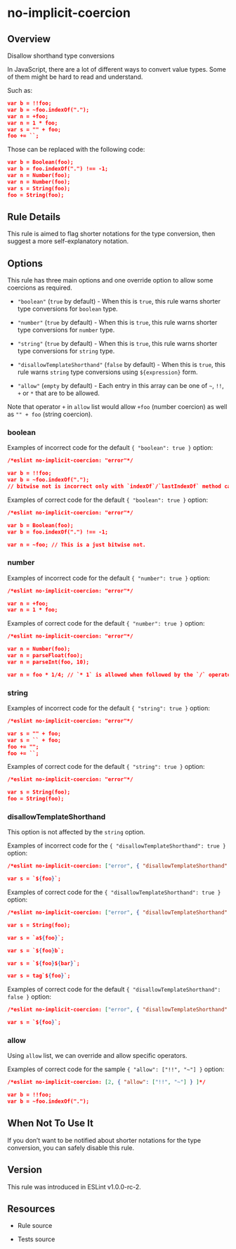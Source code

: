

# no-implicit-coercion
## Overview

Disallow shorthand type conversions

In JavaScript, there are a lot of different ways to convert value types.
Some of them might be hard to read and understand.

Such as:


```json
var b = !!foo;
var b = ~foo.indexOf(".");
var n = +foo;
var n = 1 * foo;
var s = "" + foo;
foo += ``;
```

Those can be replaced with the following code:


```json
var b = Boolean(foo);
var b = foo.indexOf(".") !== -1;
var n = Number(foo);
var n = Number(foo);
var s = String(foo);
foo = String(foo);
```

## Rule Details

This rule is aimed to flag shorter notations for the type conversion, then suggest a more self-explanatory notation.

## Options

This rule has three main options and one override option to allow some coercions as required.


- `"boolean"` (`true` by default) - When this is `true`, this rule warns shorter type conversions for `boolean` type.

- `"number"` (`true` by default) - When this is `true`, this rule warns shorter type conversions for `number` type.

- `"string"` (`true` by default) - When this is `true`, this rule warns shorter type conversions for `string` type.

- `"disallowTemplateShorthand"` (`false` by default) - When this is `true`, this rule warns `string` type conversions using `${expression}` form.

- `"allow"` (`empty` by default) - Each entry in this array can be one of `~`, `!!`, `+` or `*` that are to be allowed.

Note that operator `+` in `allow` list would allow `+foo` (number coercion) as well as `"" + foo` (string coercion).

### boolean

Examples of incorrect code for the default `{ "boolean": true }` option:


```json
/*eslint no-implicit-coercion: "error"*/

var b = !!foo;
var b = ~foo.indexOf(".");
// bitwise not is incorrect only with `indexOf`/`lastIndexOf` method calling.
```

Examples of correct code for the default `{ "boolean": true }` option:


```json
/*eslint no-implicit-coercion: "error"*/

var b = Boolean(foo);
var b = foo.indexOf(".") !== -1;

var n = ~foo; // This is a just bitwise not.
```

### number

Examples of incorrect code for the default `{ "number": true }` option:


```json
/*eslint no-implicit-coercion: "error"*/

var n = +foo;
var n = 1 * foo;
```

Examples of correct code for the default `{ "number": true }` option:


```json
/*eslint no-implicit-coercion: "error"*/

var n = Number(foo);
var n = parseFloat(foo);
var n = parseInt(foo, 10);

var n = foo * 1/4; // `* 1` is allowed when followed by the `/` operator
```

### string

Examples of incorrect code for the default `{ "string": true }` option:


```json
/*eslint no-implicit-coercion: "error"*/

var s = "" + foo;
var s = `` + foo;
foo += "";
foo += ``;
```

Examples of correct code for the default `{ "string": true }` option:


```json
/*eslint no-implicit-coercion: "error"*/

var s = String(foo);
foo = String(foo);
```

### disallowTemplateShorthand

This option is not affected by the `string` option.

Examples of incorrect code for the `{ "disallowTemplateShorthand": true }` option:


```json
/*eslint no-implicit-coercion: ["error", { "disallowTemplateShorthand": true }]*/

var s = `${foo}`;
```

Examples of correct code for the `{ "disallowTemplateShorthand": true }` option:


```json
/*eslint no-implicit-coercion: ["error", { "disallowTemplateShorthand": true }]*/

var s = String(foo);

var s = `a${foo}`;

var s = `${foo}b`;

var s = `${foo}${bar}`;

var s = tag`${foo}`;
```

Examples of correct code for the default `{ "disallowTemplateShorthand": false }` option:


```json
/*eslint no-implicit-coercion: ["error", { "disallowTemplateShorthand": false }]*/

var s = `${foo}`;
```

### allow

Using `allow` list, we can override and allow specific operators.

Examples of correct code for the sample `{ "allow": ["!!", "~"] }` option:


```json
/*eslint no-implicit-coercion: [2, { "allow": ["!!", "~"] } ]*/

var b = !!foo;
var b = ~foo.indexOf(".");
```

## When Not To Use It

If you don’t want to be notified about shorter notations for the type conversion, you can safely disable this rule.

## Version

This rule was introduced in ESLint v1.0.0-rc-2.

## Resources


- Rule source 

- Tests source 

